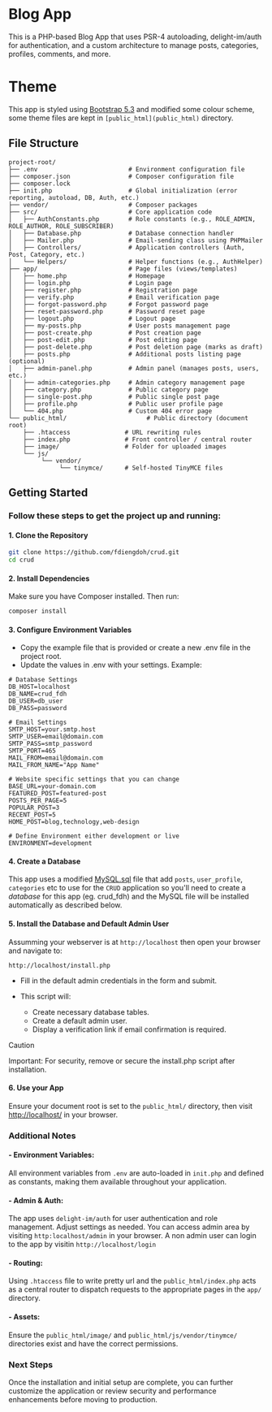 # Blog App
This is a PHP-based Blog App that uses PSR-4 autoloading, delight-im/auth for authentication, and a custom architecture to manage posts, categories, profiles, comments, and more.

# Theme
This app is styled using [Bootstrap 5.3](https://getbootstrap.com) and modified some colour scheme, some theme files are kept in `[public_html](public_html)` directory. 

## File Structure

```
project-root/
├── .env                         # Environment configuration file
├── composer.json                # Composer configuration file
├── composer.lock
├── init.php                     # Global initialization (error reporting, autoload, DB, Auth, etc.)
├── vendor/                      # Composer packages
├── src/                         # Core application code
│   ├── AuthConstants.php        # Role constants (e.g., ROLE_ADMIN, ROLE_AUTHOR, ROLE_SUBSCRIBER)
│   ├── Database.php             # Database connection handler
│   ├── Mailer.php               # Email-sending class using PHPMailer
│   ├── Controllers/             # Application controllers (Auth, Post, Category, etc.)
│   └── Helpers/                 # Helper functions (e.g., AuthHelper)
├── app/                         # Page files (views/templates)
│   ├── home.php                 # Homepage
│   ├── login.php                # Login page
│   ├── register.php             # Registration page
│   ├── verify.php               # Email verification page
│   ├── forgot-password.php      # Forgot password page
│   ├── reset-password.php       # Password reset page
│   ├── logout.php               # Logout page
│   ├── my-posts.php             # User posts management page
│   ├── post-create.php          # Post creation page
│   ├── post-edit.php            # Post editing page
│   ├── post-delete.php          # Post deletion page (marks as draft)
│   ├── posts.php                # Additional posts listing page (optional)
│   ├── admin-panel.php          # Admin panel (manages posts, users, etc.)
│   ├── admin-categories.php     # Admin category management page
│   ├── category.php             # Public category page
│   ├── single-post.php          # Public single post page
│   ├── profile.php              # Public user profile page
│   └── 404.php                  # Custom 404 error page
└── public_html/                      # Public directory (document root)
    ├── .htaccess               # URL rewriting rules
    ├── index.php               # Front controller / central router
    ├── image/                  # Folder for uploaded images
    └── js/
         └── vendor/
              └── tinymce/      # Self-hosted TinyMCE files
```
## Getting Started

### Follow these steps to get the project up and running:

#### 1. Clone the Repository
   
  ```bash
  git clone https://github.com/fdiengdoh/crud.git
  cd crud
  ```
#### 2. Install Dependencies

Make sure you have Composer installed. Then run:

```bash
composer install
```
#### 3. Configure Environment Variables
  - Copy the example file that is provided or create a new .env file in the project root.
  - Update the values in .env with your settings. Example:

```dotenv
# Database Settings
DB_HOST=localhost
DB_NAME=crud_fdh
DB_USER=db_user
DB_PASS=password

# Email Settings
SMTP_HOST=your.smtp.host
SMTP_USER=email@domain.com
SMTP_PASS=smtp_password
SMTP_PORT=465
MAIL_FROM=email@domain.com
MAIL_FROM_NAME="App Name"

# Website specific settings that you can change
BASE_URL=your-domain.com
FEATURED_POST=featured-post
POSTS_PER_PAGE=5
POPULAR_POST=3
RECENT_POST=5
HOME_POST=blog,technology,web-design

# Define Environment either development or live
ENVIRONMENT=development
```
#### 4. Create a Database
This app uses a modified [MySQL.sql](MySQL.sql) file that add `posts`, `user_profile`, `categories` etc to use for the `CRUD` application so you'll need to create a *database* for this app (eg. crud_fdh) and the MySQL file will be installed automatically as described below.

#### 5. Install the Database and Default Admin User
Assumming your webserver is at `http://localhost` then open your browser and navigate to:

```
http://localhost/install.php
```
- Fill in the default admin credentials in the form and submit.
- This script will:

  -  Create necessary database tables.
  -  Create a default admin user.
  -  Display a verification link if email confirmation is required.
> [!CAUTION]
> Important: For security, remove or secure the install.php script after installation.

#### 6. Use your App
Ensure your document root is set to the `public_html/` directory, then visit [http://localhost/](http://localhost) in your browser.

### Additional Notes
#### - Environment Variables:
  All environment variables from `.env` are auto-loaded in `init.php` and defined as constants, making them available throughout your application.

#### - Admin & Auth:
  The app uses `delight-im/auth` for user authentication and role management. Adjust settings as needed. You can access admin area by visiting `http:localhost/admin` in your browser. A non admin user can login to the app by visitin `http://localhost/login`

#### - Routing:
  Using `.htaccess` file to write pretty  url and the `public_html/index.php` acts as a central router to dispatch requests to the appropriate pages in the `app/` directory.
#### - Assets:
  Ensure the `public_html/image/` and `public_html/js/vendor/tinymce/` directories exist and have the correct permissions.

### Next Steps
Once the installation and initial setup are complete, you can further customize the application or review security and performance enhancements before moving to production.
